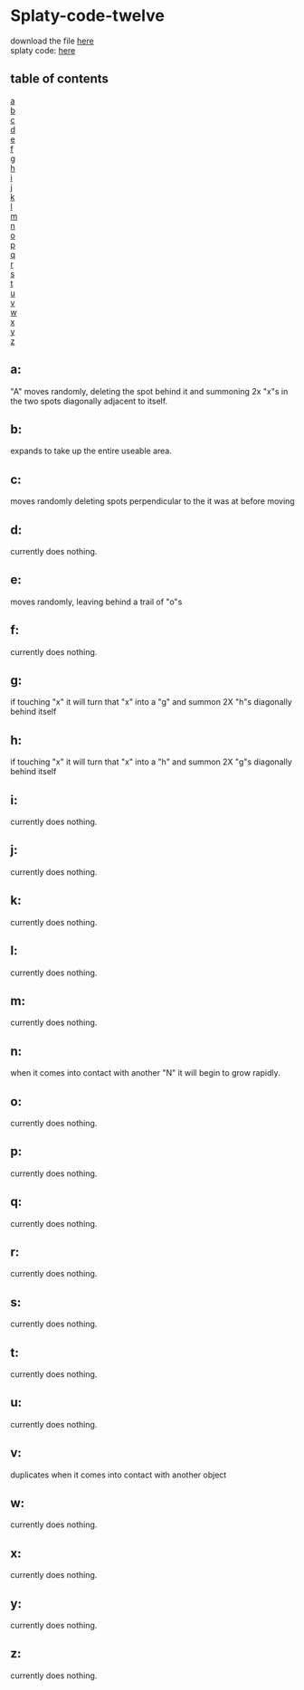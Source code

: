 # Splaty-code-twelve  
  
  download the file [here](https://github.com/artyfrank/Splaty-code-twelve/releases/new)  
  splaty code: [here](https://splatycode.bananabanana.me/)

## table of contents  
  [a](https://github.com/artyfrank/Splaty-code-twelve#a)  
  [b](https://github.com/artyfrank/Splaty-code-twelve#b)  
  [c](https://github.com/artyfrank/Splaty-code-twelve#c)  
  [d](https://github.com/artyfrank/Splaty-code-twelve#d)  
  [e](https://github.com/artyfrank/Splaty-code-twelve#e)  
  [f](https://github.com/artyfrank/Splaty-code-twelve#f)  
  [g](https://github.com/artyfrank/Splaty-code-twelve#g)  
  [h](https://github.com/artyfrank/Splaty-code-twelve#h)  
  [i](https://github.com/artyfrank/Splaty-code-twelve#i)  
  [j](https://github.com/artyfrank/Splaty-code-twelve#j)  
  [k](https://github.com/artyfrank/Splaty-code-twelve#k)  
  [l](https://github.com/artyfrank/Splaty-code-twelve#l)  
  [m](https://github.com/artyfrank/Splaty-code-twelve#m)  
  [n](https://github.com/artyfrank/Splaty-code-twelve#n)  
  [o](https://github.com/artyfrank/Splaty-code-twelve#o)  
  [p](https://github.com/artyfrank/Splaty-code-twelve#p)  
  [q](https://github.com/artyfrank/Splaty-code-twelve#q)  
  [r](https://github.com/artyfrank/Splaty-code-twelve#r)  
  [s](https://github.com/artyfrank/Splaty-code-twelve#s)  
  [t](https://github.com/artyfrank/Splaty-code-twelve#t)  
  [u](https://github.com/artyfrank/Splaty-code-twelve#u)  
  [v](https://github.com/artyfrank/Splaty-code-twelve#v)  
  [w](https://github.com/artyfrank/Splaty-code-twelve#w)  
  [x](https://github.com/artyfrank/Splaty-code-twelve#x)  
  [y](https://github.com/artyfrank/Splaty-code-twelve#y)  
  [z](https://github.com/artyfrank/Splaty-code-twelve#z)  

  
## a:  
  
  "A" moves randomly, deleting the spot behind it and summoning 2x "x"s in the two spots diagonally adjacent to itself.    
  
## b:  
  expands to take up the entire useable area.  
## c:  
  moves randomly deleting spots perpendicular to the it was at before moving
## d:  
  currently does nothing.
## e:  
  moves randomly, leaving behind a trail of "o"s
## f:  
  currently does nothing.  
## g:  
  if touching "x" it will turn that "x" into a "g" and summon 2X "h"s diagonally behind itself
## h:  
  if touching "x" it will turn that "x" into a "h" and summon 2X "g"s diagonally behind itself
## i:  
  currently does nothing.  
## j:  
  currently does nothing.  
## k:  
  currently does nothing.  
## l:  
  currently does nothing.  
## m:  
  currently does nothing.  
## n:  
  when it comes into contact with another "N" it will begin to grow rapidly.
## o:  
  currently does nothing.  
## p:  
  currently does nothing.  
## q:  
  currently does nothing.  
## r:  
  currently does nothing.  
## s:  
  currently does nothing.  
## t:  
  currently does nothing.  
## u:  
  currently does nothing.  
## v:  
  duplicates when it comes into contact with another object 
## w:  
  currently does nothing.  
## x:  
  currently does nothing.  
## y:  
  currently does nothing.  
## z:  
  currently does nothing.  
